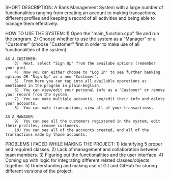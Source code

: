 SHORT DESCRIPTION:
    A Bank Management System with a large number of functionalities ranging from creating an account to making transactions, different profiles and keeping a record of all activities and being able to manage them effectively.

HOW TO USE THE SYSTEM:
    1) Open the "main_function.cpp" file and run the program.
    2) Choose whether to use the system as a "Manager" or a "Customer" (choose "Customer" first in order to make use of all functionalities of the system).

    AS A CUSTOMER:
        3)  Next, select "Sign Up" from the availabe options (remember your pin). 
        4)  Now you can either choose to "Log In" to see further banking options OR "Sign Up" as a new "Customer".
        5)  From here you can tap into all available operations as mentioned in the program in plain-English.
        6)  You can view/edit your personal info as a "Customer" or remove your record from the system.
        7)  You can make multiple accounts, see/edit their info and delete your accounts.
        8)  You can make transactions, view all of your transactions.

    AS A MANAGER:
        9)  You can see all the customers registered in the system, edit their profiles, remove customers.
        10) You can see all of the accounts created, and all of the transactions made by those accounts.


PROBLEMS I FACED WHILE MAKING THE PROJECT:
    1) Identifying 5 proper and required classes.
    2) Lack of management and collaboration between team members.
    3) Figuring out the functionalities and the user interface.
    4) Coming up with logic for integrating different related classes/objects together.
    5) Understanding and making use of Git and GitHub for storing different versions of the project.